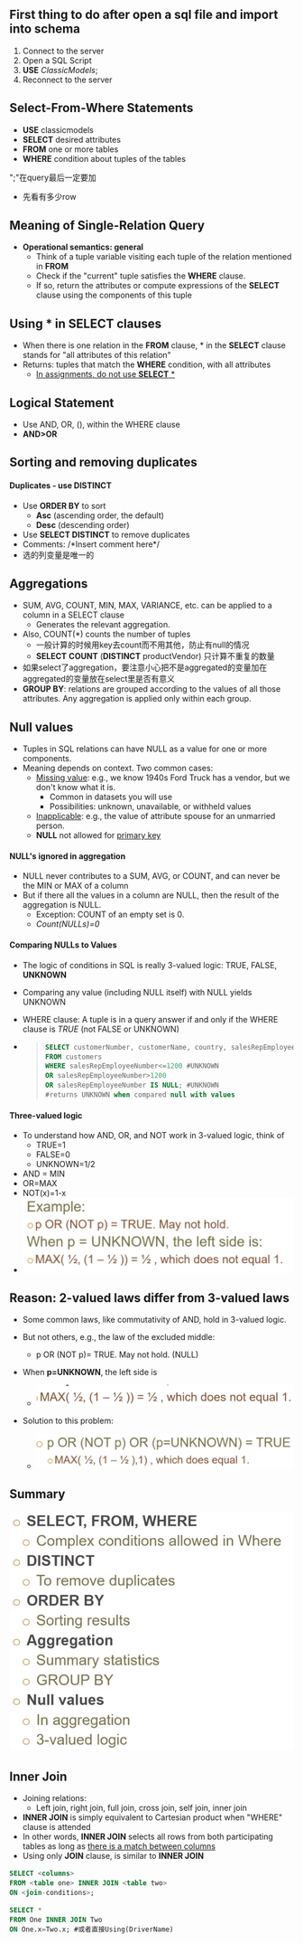 ## First thing to do after open a sql file and import into schema

1. Connect to the server
2. Open a SQL Script
3. **USE** *ClassicModels*;
4. Reconnect to the server

## Select-From-Where Statements

- **USE** classicmodels
- **SELECT** desired attributes
- **FROM** one or more tables
- **WHERE** condition about tuples of the tables

";"在query最后一定要加

- 先看有多少row

## Meaning of Single-Relation Query

- **Operational semantics: general**
  - Think of a tuple variable visiting each tuple of the relation mentioned in **FROM**
  - Check if the "current" tuple satisfies the **WHERE** clause.
  - If so, return the attributes or compute expressions of the **SELECT** clause using the components of this tuple

## Using \* in SELECT clauses

- When there is one relation in the **FROM** clause, \* in the **SELECT** clause stands for "all attributes of this relation"
- Returns: tuples that match the **WHERE** condition, with all attributes
  - <u>In assignments, do not use **SELECT** *</u>

## Logical Statement

- Use AND, OR, (), within the WHERE clause
- **AND>OR**

## Sorting and removing duplicates

#### Duplicates - use DISTINCT

- Use **ORDER BY** to sort
  - **Asc** (ascending order, the default)
  - **Desc** (descending order)
- Use **SELECT DISTINCT** to remove duplicates
- Comments: /\*Insert comment here*/
- 选的列变量是唯一的

## Aggregations 

- SUM, AVG, COUNT, MIN, MAX, VARIANCE, etc. can be applied to a column in a SELECT clause
  - Generates the relevant aggregation.
- Also, COUNT(\*) counts the number of tuples
  - 一般计算的时候用key去count而不用其他，防止有null的情况
  - **SELECT** **COUNT** (**DISTINCT** productVendor) 只计算不重复的数量
- 如果select了aggregation，要注意小心把不是aggregated的变量加在aggregated的变量放在select里是否有意义
- **GROUP BY**: relations are grouped according to the values of all those attributes. Any aggregation is applied only within each group. 

## Null values

- Tuples in SQL relations can have NULL as a value for one or more components.
- Meaning depends on context. Two common cases:
  - <u>Missing value</u>: e.g., we know 1940s Ford Truck has a vendor, but we don't know what it is.
    - Common in datasets you will use
    - Possibilities: unknown, unavailable, or withheld values
  - <u>Inapplicable</u>: e.g., the value of attribute spouse for an unmarried person.
  - **NULL** not allowed for <u>primary key</u>

#### NULL's ignored in aggregation

- NULL never contributes to a SUM, AVG, or COUNT, and can never be the MIN or MAX of a column
- But if there all the values in a column are NULL, then the result of the aggregation is NULL.
  - Exception: COUNT of an empty set is 0.
  - *Count(NULLs)=0* 

#### Comparing NULLs to Values

- The logic of conditions in SQL is really 3-valued logic: TRUE, FALSE, **UNKNOWN**

- Comparing any value (including NULL itself) with NULL yields UNKNOWN

- WHERE clause: A tuple is in a query answer if and only if the WHERE clause is *TRUE* (not FALSE or UNKNOWN)

- > ```sql
  > SELECT customerNumber, customerName, country, salesRepEmployeeNumber
  > FROM customers
  > WHERE salesRepEmployeeNumber<=1200 #UNKNOWN
  > OR salesRepEmployeeNumber>1200
  > OR salesRepEmployeeNumber IS NULL; #UNKNOWN
  > #returns UNKNOWN when compared null with values
  > ```

#### Three-valued logic

- To understand how AND, OR, and NOT work in 3-valued logic, think of 
  - TRUE=1
  - FALSE=0
  - UNKNOWN=1/2
- AND = MIN
- OR=MAX
- NOT(x)=1-x
- ![image-20190902191543158](1.06.04_Select-From-Where.assets/image-20190902191543158.png)

## Reason: 2-valued laws differ from 3-valued laws

- Some common laws, like commutativity of AND, hold in 3-valued logic.

- But not others, e.g., the law of the excluded middle:

  - p OR (NOT p)= TRUE. May not hold. (NULL)

- When **p=UNKNOWN**, the left side is

  - ![image-20190902193820982](1.06.04_Select-From-Where.assets/image-20190902193820982.png)

    

- Solution to this problem:

  - ![image-20190902193835082](1.06.04_Select-From-Where.assets/image-20190902193835082.png)

  

## Summary 

![image-20190902194027451](1.06.04_Select-From-Where.assets/image-20190902194027451.png)

## Inner Join

- Joining relations:
  - Left join, right join, full join, cross join, self join, inner join
- **INNER JOIN** is simply equivalent to Cartesian product when "WHERE" clause is attended
- In other words, **INNER JOIN** selects all rows from both participating tables as long as <u>there is a match between columns</u>
- Using only **JOIN** clause, is similar to **INNER JOIN** 

```sql
SELECT <columns>
FROM <table one> INNER JOIN <table two>
ON <join-conditions>;
```

```sql
SELECT *
FROM One INNER JOIN Two
ON One.x=Two.x; #或者直接Using(DriverName)
```


